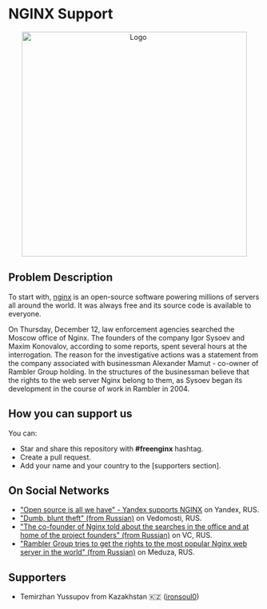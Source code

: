 # NGINX Support

<p align="center">
   <a href="https://nginx.org/">
    <img src="https://miro.medium.com/max/3842/1*Vat08M5FBw7hLrZH93qy4Q.png" alt="Logo" width="450">
  </a>
</p>

## Problem Description

To start with, [nginx](https://github.com/nginx/nginx) is an open-source software powering millions of servers all around the world. It was always free and its source code is available to everyone.

On Thursday, December 12, law enforcement agencies searched the Moscow office of Nginx. The founders of the company Igor Sysoev and Maxim Konovalov, according to some reports, spent several hours at the interrogation. The reason for the investigative actions was a statement from the company associated with businessman Alexander Mamut - co-owner of Rambler Group holding. In the structures of the businessman believe that the rights to the web server Nginx belong to them, as Sysoev began its development in the course of work in Rambler in 2004.

## How you can support us

You can:

- Star and share this repository with **#freenginx** hashtag.
- Create a pull request.
- Add your name and your country to the [supporters section].

## On Social Networks

- ["Open source is all we have" - Yandex supports NGINX](https://yandex.ru/blog/company/open-source-nashe-vse) on Yandex, RUS.
- ["Dumb, blunt theft" (from Russian)](https://www.vedomosti.ru/technology/articles/2019/12/13/818679-reket) on Vedomosti, RUS.
- ["The co-founder of Nginx told about the searches in the office and at home of the project founders" (from Russian)](https://vc.ru/legal/97173-soosnovatel-nginx-rasskazal-ob-obyskah-v-ofise-i-doma-u-sozdateley-proekta?comment=1551977) on VC, RUS.
- ["Rambler Group tries to get the rights to the most popular Nginx web server in the world" (from Russian)](https://meduza.io/feature/2019/12/13/rambler-group-pytaetsya-poluchit-prava-na-samyy-populyarnyy-v-mire-veb-server-nginx-stoimostyu-v-sotni-millionov-dollarov) on Meduza, RUS.

## Supporters

- Temirzhan Yussupov from Kazakhstan 🇰🇿 ([ironsoul0](https://github.com/ironsoul0))
